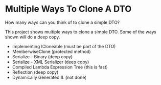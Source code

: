 # Multiple Ways To Clone A DTO
How many ways can you think of to clone a simple DTO?

This project shows multiple ways to clone a simple DTO.  Some of the ways shown will do a deep copy.  

- Implementing ICloneable (must be part of the DTO)
- MemberwiseClone (protected method)
- Serialize - Binary (deep copy)
- Serialize - XML Serializer (deep copy)
- Compiled Lambda Expression Tree (this is fast)
- Reflection (deep copy)
- Dynamically Generated IL (not done)